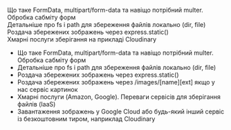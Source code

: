 Що таке FormData, multipart/form-data та навіщо потрібний multer. Обробка сабміту форм  
Детальніше про fs і path для збереження файлів локально (dir, file)  
Роздача збережених зображень через express.static()  
Хмарні послуги зберігання на прикладі Cloudinary

- Що таке FormData, multipart/form-data та навіщо потрібний multer. Обробка сабміту форм  
- Детальніше про fs і path для збереження файлів локально (dir, file)  
- Роздача збережених зображень через express.static()  
- Роздача збережених зображень через /images/[name][ext] якщо у нас сервіс картинок  
- Хмарні послуги (Amazon, Google). Переваги сервісів для зберігання файлів (IaaS)  
- Завантаження зображень у Google Cloud або будь-який інший сервіс із безкоштовним тиром, наприклад Cloudinary